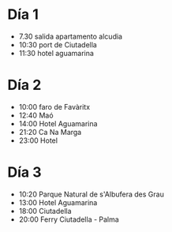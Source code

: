 # Día 1

- 7.30 salida apartamento alcudia
- 10:30 port de Ciutadella
- 11:30 hotel aguamarina

# Día 2

- 10:00 faro de Favàritx
- 12:40 Maó
- 14:00 Hotel Aguamarina
- 21:20 Ca Na Marga
- 23:00 Hotel

# Día 3

- 10:20 Parque Natural de s'Albufera des Grau
- 13:00 Hotel Aguamarina
- 18:00 Ciutadella
- 20:00 Ferry Ciutadella - Palma
